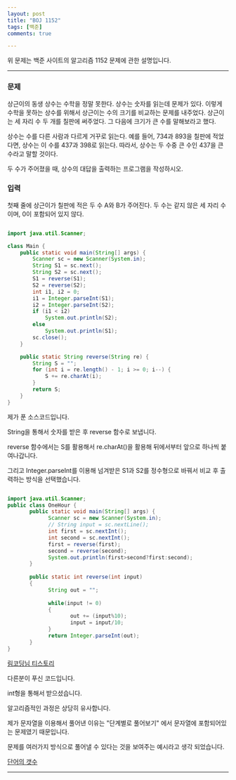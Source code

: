 ```yaml
---
layout: post
title: "BOJ 1152"
tags: [백준]
comments: true

---
```


위 문제는 백준 사이트의 알고리즘 1152 문제에 관한 설명입니다.<br>

---

### 문제

상근이의 동생 상수는 수학을 정말 못한다. 상수는 숫자를 읽는데 문제가 있다. 이렇게 수학을 못하는 상수를 위해서 상근이는 수의 크기를 비교하는 문제를 내주었다. 상근이는 세 자리 수 두 개를 칠판에 써주었다. 그 다음에 크기가 큰 수를 말해보라고 했다.

상수는 수를 다른 사람과 다르게 거꾸로 읽는다. 예를 들어, 734과 893을 칠판에 적었다면, 상수는 이 수를 437과 398로 읽는다. 따라서, 상수는 두 수중 큰 수인 437을 큰 수라고 말할 것이다.

두 수가 주어졌을 때, 상수의 대답을 출력하는 프로그램을 작성하시오.

### 입력

첫째 줄에 상근이가 칠판에 적은 두 수 A와 B가 주어진다. 두 수는 같지 않은 세 자리 수이며, 0이 포함되어 있지 않다.

```java

import java.util.Scanner;

class Main {
	public static void main(String[] args) {
		Scanner sc = new Scanner(System.in);
		String S1 = sc.next();
		String S2 = sc.next();
		S1 = reverse(S1);
		S2 = reverse(S2);
		int i1, i2 = 0;
		i1 = Integer.parseInt(S1);
		i2 = Integer.parseInt(S2);
		if (i1 < i2)
			System.out.println(S2);
		else
			System.out.println(S1);
		sc.close();
	}

	public static String reverse(String re) {
		String S = "";
		for (int i = re.length() - 1; i >= 0; i--) {
			S += re.charAt(i);
		}
		return S;
	}
}

```

제가 푼 소스코드입니다.

String을 통해서 숫자를 받은 후 reverse 함수로 보냅니다.

reverse 함수에서는 S를 활용해서 re.charAt()을 활용해 뒤에서부터 앞으로 하나씩 붙여나갑니다.

그리고 Integer.parseInt를 이용해 넘겨받은 S1과 S2를 정수형으로 바꿔서 비교 후 출력하는 방식을 선택했습니다.


```java

import java.util.Scanner;
public class OneHour {
       public static void main(String[] args) {
             Scanner sc = new Scanner(System.in);
             // String input = sc.nextLine();
             int first = sc.nextInt();
             int second = sc.nextInt();
             first = reverse(first);
             second = reverse(second);
             System.out.println(first>second?first:second);
       }
       
       public static int reverse(int input)
       {
             String out = "";
             
             while(input != 0)
             {
                    out += (input%10);
                    input = input/10;
             }
             return Integer.parseInt(out);
       }
}


```
<a href="https://devpouch.tistory.com/17">림코딩님 티스토리</a>

다른분이 푸신 코드입니다.

int형을 통해서 받으셨습니다. 

알고리즘적인 과정은 상당히 유사합니다.

제가 문자열을 이용해서 풀어낸 이유는 "단계별로 풀어보기" 에서 문자열에 포함되어있는 문제였기 때문입니다.

문제를 여러가지 방식으로 풀어낼 수 있다는 것을 보여주는 예시라고 생각 되었습니다. 

<a href="https://www.acmicpc.net/problem/1152">단어의 갯수</a>

---
